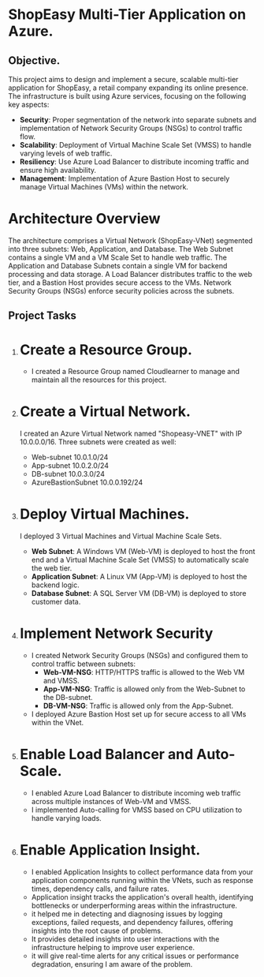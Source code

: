 # ShopEasy Multi-Tier Application on Azure.
## Objective.

This project aims to design and implement a secure, scalable multi-tier application for ShopEasy, a retail company expanding its online presence. The infrastructure is built using Azure services, focusing on the following key aspects:

* **Security**: Proper segmentation of the network into separate subnets and implementation of Network Security Groups (NSGs) to control traffic flow.
* **Scalability**: Deployment of Virtual Machine Scale Set (VMSS) to handle varying levels of web traffic.
* **Resiliency**: Use Azure Load Balancer to distribute incoming traffic and ensure high availability.
* **Management**: Implementation of Azure Bastion Host to securely manage Virtual Machines (VMs) within the network.

# Architecture Overview
The architecture comprises a Virtual Network (ShopEasy-VNet) segmented into three subnets: Web, Application, and Database. The Web Subnet contains a single VM and a VM Scale Set to handle web traffic. The Application and Database Subnets contain a single VM for backend processing and data storage. A Load Balancer distributes traffic to the web tier, and a Bastion Host provides secure access to the VMs. Network Security Groups (NSGs) enforce security policies across the subnets.


## Project Tasks
1. # Create a Resource Group.
   * I created a Resource Group named Cloudlearner to manage and maintain all the resources for this project.
  
2. # Create a Virtual Network.
   I created an Azure Virtual Network named "Shopeasy-VNET" with IP 10.0.0.0/16.
   Three subnets were created as well:
     *  Web-subnet 10.0.1.0/24
     *  App-subnet 10.0.2.0/24
     *   DB-subnet  10.0.3.0/24
     *   AzureBastionSubnet 10.0.0.192/24


3. # Deploy Virtual Machines.
   I deployed 3 Virtual Machines and Virtual Machine Scale Sets.
     * **Web Subnet**: A Windows VM (Web-VM) is deployed to host the front end and a Virtual Machine Scale Set (VMSS) to automatically scale the web tier.
     * **Application Subnet**: A Linux VM (App-VM) is deployed to host the backend logic.
     * **Database Subnet**: A SQL Server VM (DB-VM) is deployed to store customer data.

4. # Implement Network Security


   * I created Network Security Groups (NSGs) and configured them to control traffic between subnets:
     * **Web-VM-NSG**: HTTP/HTTPS traffic is allowed to the Web VM and VMSS.
     * **App-VM-NSG**: Traffic is allowed only from the Web-Subnet to the DB-subnet.
     * **DB-VM-NSG**: Traffic is allowed only from the App-Subnet.
   * I deployed Azure Bastion Host set up for secure access to all VMs within the VNet.
    
  
   
  

5. # Enable Load Balancer and Auto-Scale.
     * I enabled Azure Load Balancer to distribute incoming web traffic across multiple instances of Web-VM and VMSS.
     * I implemented Auto-calling for VMSS based on CPU utilization to handle varying loads.
  
6. # Enable Application Insight.
     * I enabled Application Insights to collect performance data from your application components running within the VNets, such as response times, dependency calls, and failure rates.
     * Application insight tracks the application's overall health, identifying bottlenecks or underperforming areas within the infrastructure.
     * it helped me in detecting and diagnosing issues by logging exceptions, failed requests, and dependency failures, offering insights into the root cause of problems.
     * It provides detailed insights into user interactions with the infrastructure helping to improve user experience.
     * it will give real-time alerts for any critical issues or performance degradation, ensuring I am aware of the problem.
   
       
  
